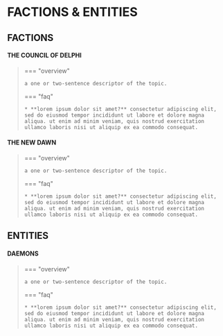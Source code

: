 # FACTIONS & ENTITIES
## FACTIONS

#### THE COUNCIL OF DELPHI
> === "overview"
> 
>     a one or two-sentence descriptor of the topic.
>     
> === "faq"
> 
>     * **lorem ipsum dolor sit amet?** consectetur adipiscing elit, sed do eiusmod tempor incididunt ut labore et dolore magna aliqua. ut enim ad minim veniam, quis nostrud exercitation ullamco laboris nisi ut aliquip ex ea commodo consequat.

#### THE NEW DAWN
> === "overview"
> 
>     a one or two-sentence descriptor of the topic.
>     
> === "faq"
> 
>     * **lorem ipsum dolor sit amet?** consectetur adipiscing elit, sed do eiusmod tempor incididunt ut labore et dolore magna aliqua. ut enim ad minim veniam, quis nostrud exercitation ullamco laboris nisi ut aliquip ex ea commodo consequat.

## ENTITIES

#### DAEMONS
> === "overview"
> 
>     a one or two-sentence descriptor of the topic.
>     
> === "faq"
> 
>     * **lorem ipsum dolor sit amet?** consectetur adipiscing elit, sed do eiusmod tempor incididunt ut labore et dolore magna aliqua. ut enim ad minim veniam, quis nostrud exercitation ullamco laboris nisi ut aliquip ex ea commodo consequat.